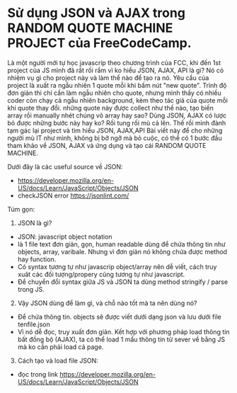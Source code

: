 # Sử dụng JSON và AJAX trong RANDOM QUOTE MACHINE PROJECT của FreeCodeCamp.

Là một người mới tự học javascrip theo chương trình của FCC, khi đến 1st project của JS mình đã rất rối rắm vì ko hiểu JSON, AJAX, API là gì?
Nó có nhiệm vụ gì cho project này và làm thể nào để tạo ra nó. Yêu cầu của project là xuất ra ngẫu nhiên 1 quote mỗi khi bấm nút "new quote".
Trình độ đơn giản thì chỉ cần làm ngẫu nhiên cho quote, nhưng mình thấy có nhiều coder còn chạy cả ngẫu nhiên background, kèm theo tác giả của quote
mỗi khi quote thay đổi. những quote này được collect như thế nào, tạo biến array rồi manually nhét chúng vô array hay sao?
Dùng JSON, AJAX có lược bỏ được những bước này hay ko? Rối tung rối mù cả lên. Thế rồi mình đành tạm gác lại project và tìm hiểu JSON, AJAX,API
Bài viết này để cho những người mù IT như mình, không bị bỡ ngỡ mà bỏ cuộc, có thể có 1 bước đầu tham khảo về JSON, AJAX và ứng dụng và tạo cái 
RANDOM QUOTE MACHINE. 

Dưới đây là các useful source về JSON:
- https://developer.mozilla.org/en-US/docs/Learn/JavaScript/Objects/JSON
- checkJSON error https://jsonlint.com/

Túm gọn:
1. JSON là gì?
- JSON: javascript object notation
- là 1 file text đơn giản, gọn, human readable dùng để chứa thông tin như objects, array, varibale. Nhưng vì đơn giản nó không chứa được method hay function. 
- Có syntax tương tự như javascrip object/array nên dễ viết, cách truy xuât các đối tượng/propery cũng tương tự như javascript. 
- Để chuyển đổi syntax giữa JS và JSON ta dùng method stringify / parse trong JS. 

2. Vậy JSON dùng để làm gì, và chỗ nào tốt mà ta nên dùng nó?
- Để chứa thông tin. objects sẽ được viết dưới dạng json và lưu dưới file tenfile.json
- Vì nó dễ đọc, truy xuất đơn giản. Kết hợp với phương pháp load thông tin bất đồng bộ (AJAX), ta có thể load 1 mẩu thông tin từ sever về bằng JS mà ko cần phải load cả page.

3. Cách tạo và load file JSON:
- đọc trong link https://developer.mozilla.org/en-US/docs/Learn/JavaScript/Objects/JSON
